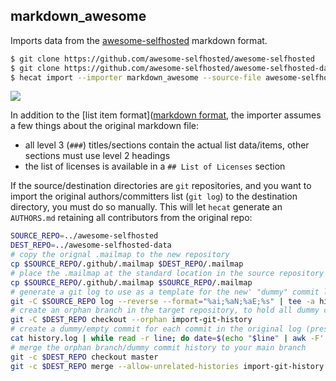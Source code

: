## markdown_awesome

Imports data from the [awesome-selfhosted](https://github.com/awesome-selfhosted/awesome-selfhosted) markdown format.


```bash
$ git clone https://github.com/awesome-selfhosted/awesome-selfhosted
$ git clone https://github.com/awesome-selfhosted/awesome-selfhosted-data
$ hecat import --importer markdown_awesome --source-file awesome-selfhosted/README.md --output-directory awesome-selfhosted-data
```

![](https://i.imgur.com/E4ra3V8.png)

In addition to the [list item format]([markdown format](https://github.com/awesome-selfhosted/awesome-selfhosted/blob/master/.github/PULL_REQUEST_TEMPLATE.md), the importer assumes a few things about the original markdown file:
- all level 3 (`###`) titles/sections contain the actual list data/items, other sections must use level 2 headings
- the list of licenses is available in a `## List of Licenses` section


If the source/destination directories are `git` repositories, and you want to import the original authors/committers list (`git log`) to the destination directory, you must do so manually. This will let `hecat` generate an `AUTHORS.md` retaining all contributors from the original repo:

```bash
SOURCE_REPO=../awesome-selfhosted
DEST_REPO=../awesome-selfhosted-data
# copy the orignal .mailmap to the new repository
cp $SOURCE_REPO/.github/.mailmap $DEST_REPO/.mailmap
# place the .mailmap at the standard location in the source repository
cp $SOURCE_REPO/.github/.mailmap $SOURCE_REPO/.mailmap
# generate a git log to use as a template for the new' "dummy" commit log
git -C $SOURCE_REPO log --reverse --format="%ai;%aN;%aE;%s" | tee -a history.log
# create an orphan branch in the target repository, to hold all dummy commits
git -C $DEST_REPO checkout --orphan import-git-history
# create a dummy/empty commit for each commit in the original log (preserving author and date)
cat history.log | while read -r line; do date=$(echo "$line" | awk -F';' '{print $1}'); author=$(echo "$line" | awk -F';' '{print $2}'); email=$(echo "$line" | awk -F';' '{print $3}'); message=$(echo "$line" | awk -F';' '{print $4}'); git -C $DEST_REPO commit --allow-empty --author="$author <$email>" --date="$date" --message="$message"; done
# merge the orphan branch/dummy commit history to your main branch
git -c $DEST_REPO checkout master
git -c $DEST_REPO merge --allow-unrelated-histories import-git-history
```
